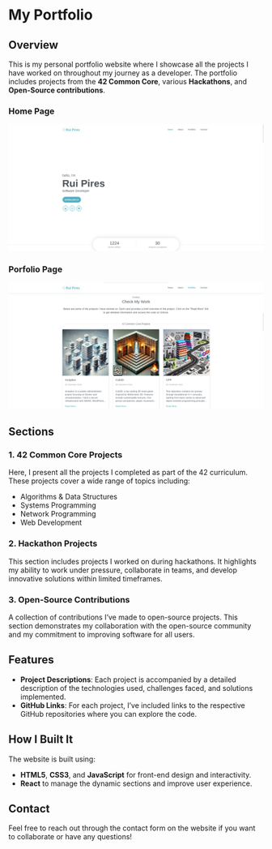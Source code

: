# My Portfolio

## Overview

This is my personal portfolio website where I showcase all the projects I have worked on throughout my journey as a developer. The portfolio includes projects from the **42 Common Core**, various **Hackathons**, and **Open-Source contributions**.

### Home Page

<img src="https://github.com/Rui-Pedro-Pires/Portfolio/blob/main/Screenshot%20from%202024-09-25%2013-21-07.png">

### Porfolio Page

<img src="https://github.com/Rui-Pedro-Pires/Portfolio/blob/main/Screenshot%20from%202024-09-25%2013-21-14.png">

## Sections

### 1. **42 Common Core Projects**
   Here, I present all the projects I completed as part of the 42 curriculum. These projects cover a wide range of topics including:
   - Algorithms & Data Structures
   - Systems Programming
   - Network Programming
   - Web Development

### 2. **Hackathon Projects**
   This section includes projects I worked on during hackathons. It highlights my ability to work under pressure, collaborate in teams, and develop innovative solutions within limited timeframes.

### 3. **Open-Source Contributions**
   A collection of contributions I’ve made to open-source projects. This section demonstrates my collaboration with the open-source community and my commitment to improving software for all users.

## Features

- **Project Descriptions**: Each project is accompanied by a detailed description of the technologies used, challenges faced, and solutions implemented.
- **GitHub Links**: For each project, I’ve included links to the respective GitHub repositories where you can explore the code.

## How I Built It

The website is built using:
- **HTML5**, **CSS3**, and **JavaScript** for front-end design and interactivity.
- **React** to manage the dynamic sections and improve user experience.

## Contact

Feel free to reach out through the contact form on the website if you want to collaborate or have any questions!
